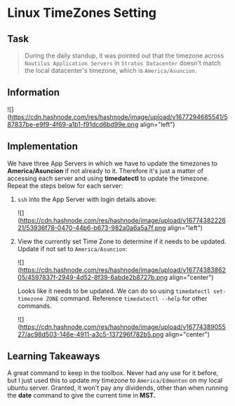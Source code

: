 # Linux TimeZones Setting

## Task

> During the daily standup, it was pointed out that the timezone across `Nautilus Application Servers` in `Stratos Datacenter` doesn't match the local datacenter's timezone, which is `America/Asuncion`.

## Information

![](https://cdn.hashnode.com/res/hashnode/image/upload/v1677294685541/587837be-e9f9-4f69-a1b1-f91dcd6bd99e.png align="left")

## Implementation

We have three App Servers in which we have to update the timezones to **America/Asuncion** if not already to it. Therefore it's just a matter of accessing each server and using **timedatectl** to update the timezone. Repeat the steps below for each server:

1. `ssh` into the App Server with login details above:
    
    ![](https://cdn.hashnode.com/res/hashnode/image/upload/v1677438222621/53936f78-0470-44b6-b673-982a0a6a5a7f.png align="left")
    

1. View the currently set Time Zone to determine if it needs to be updated. Update if not set to `America/Asuncion`:
    
    ![](https://cdn.hashnode.com/res/hashnode/image/upload/v1677438386205/4597837f-2949-4d52-8f39-6abde2b8727b.png align="center")
    
    Looks like it needs to be updated. We can do so using `timedatectl set-timezone ZONE` command. Reference `timedatectl --help` for other commands.
    
    ![](https://cdn.hashnode.com/res/hashnode/image/upload/v1677438905527/ac98d503-146e-4911-a3c5-137296f782b5.png align="center")
    

## Learning Takeaways

A great command to keep in the toolbox. Never had any use for it before, but I just used this to update my timezone to `America/Edmonton` on my local ubuntu server. Granted, it won't pay any dividends, other than when running the **date** command to give the current time in **MST.**